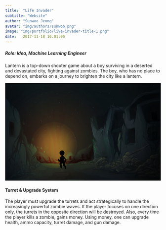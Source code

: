 ```yaml
---
title:  "Life Invader"
subtitle: "Website"
author: "Sunwoo Jeong"
avatar: "img/authors/sunwoo.png"
image: "img/portfolio/live-invader-title-1.png"
date:   2017-11-18 16:01:05
---
```


##### Role: Idea, Machine Learning Engineer
Lantern is a top-down shooter game about a boy surviving in a deserted and devastated city, fighting against zombies. The boy, who has no place to depend on, embarks on a journey to brighten the city like a lantern.

<center> <img src="/img/portfolio/lantern-concept-3.jpg"/> </center>

#### Turret & Upgrade System
The player must upgrade the turrets and act strategically to handle the increasingly powerful zombie waves. If the player focuses on one direction only, the turrets in the opposite direction will be destroyed. Also, every time the player kills a zombie, gains money. Using money, one can upgrade health, ammo capacity, turret damage, and gun damage.
